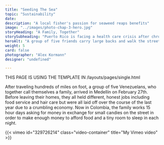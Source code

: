 ```yaml
---
title: "Seeding The Sea"
topic: "Sustainability"
date:
description: "A local fisher's passion for seaweed reaps benefits"
image: "../images/photo-chap-3-hero.jpg"
storyHeading: "A Family, Together"
storySubheading: "Puerto Rico is facing a health care crisis after chronic mental and physical health issues often went untreated in the aftermath of Hurricane Maria. Many doctors have left the island, but one volunteer group isn’t going anywhere."
heroAlt: "A group of five friends carry large backs and walk the streets at night to find a place to stay."
weight: 5
card: false
photographer: "Alex Kormann"
designer: "undefined"

---
```


THIS PAGE IS USING THE TEMPLATE IN
/layouts/pages/single.html

After traveling hundreds of miles on foot, a group of five Venezuelans, who together call themselves a family, arrived in Medellín on February 27th. Before leaving their homes, they all held different, honest jobs including food service and hair care but were all laid off over the course of the last year due to a crumbling economy. Now in Colombia, the family works 15 hour days asking for money in exchange for small candies on the street in order to make enough money to afford food and a tiny room to sleep in each night.

{{< vimeo id="329726214" class="video-container" title="My Vimeo video" >}}
